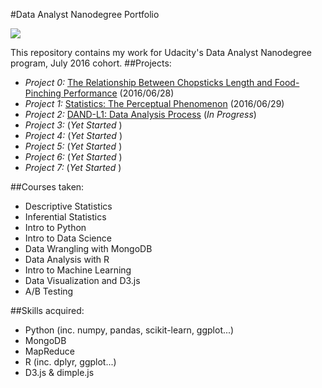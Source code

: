#Data Analyst Nanodegree Portfolio

<img src="https://pbs.twimg.com/media/B4LemTlIMAAy8AM.jpg">

This repository contains my work for Udacity's Data Analyst Nanodegree program, July 2016 cohort.
##Projects:
* *Project 0:* [The Relationship Between Chopsticks Length and Food-Pinching Performance](https://github.com/ronafan/data-analysis-nanodgree_projects/tree/master/p0-chopstick-length-analysis) (2016/06/28)
* *Project 1:* [Statistics: The Perceptual Phenomenon](https://github.com/ronafan/data-analysis-nanodgree_projects/tree/master/p1-test-perceptual-phenomenon) (2016/06/29)
* *Project 2:* [DAND-L1: Data Analysis Process](https://github.com/ronafan/data-analysis-nanodgree_projects/blob/master/p2-investigate-a-dataset/Intro%20to%20Data%20Analysis/L1_DA_process.ipynb) (*In Progress*)
* *Project 3:* (*Yet Started* )
* *Project 4:* (*Yet Started* )
* *Project 5:* (*Yet Started* )
* *Project 6:* (*Yet Started* )
* *Project 7:* (*Yet Started* )


##Courses taken:
* Descriptive Statistics
* Inferential Statistics
* Intro to Python
* Intro to Data Science
* Data Wrangling with MongoDB
* Data Analysis with R
* Intro to Machine Learning
* Data Visualization and D3.js
* A/B Testing

##Skills acquired:
* Python (inc. numpy, pandas, scikit-learn, ggplot...)
* MongoDB
* MapReduce
* R (inc. dplyr, ggplot...)
* D3.js & dimple.js
